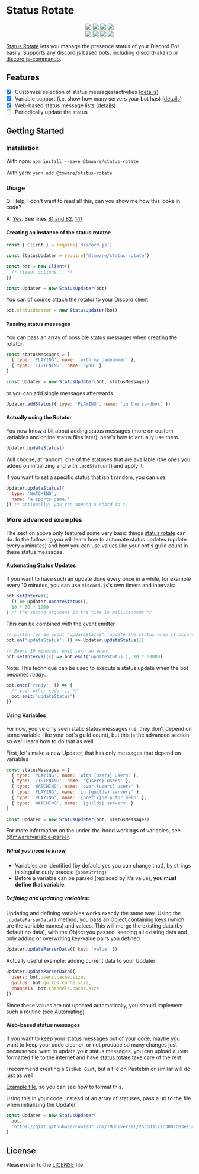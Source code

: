 # Status Rotate

<div>
  <p align="center">
    <a href="https://www.npmjs.com/package/@tmware/status-rotate">
      <img src="https://img.shields.io/npm/v/@tmware/status-rotate?style=flat" />
    </a>
    <a href="https://github.com/tmware/status-rotate/actions">
      <img src="https://github.com/tmware/status-rotate/workflows/Build/badge.svg" />
    </a>
    <a href="https://tmuniversal.eu/redirect/patreon">
      <img src="https://img.shields.io/badge/Patreon-support_me-fa6956.svg?style=flat&logo=patreon" />
    </a>
    <a href="https://www.npmjs.com/package/@tmware/status-rotate">
      <img src="https://img.shields.io/npm/dt/@tmware/status-rotate" />
    </a>
    <br />
    <a href="https://bundlephobia.com/result?p=@tmware/status-rotate">
      <img src="https://img.shields.io/bundlephobia/min/@tmware/status-rotate?label=packge%20size" />
    </a>
    <a href="https://github.com/tmware/status-rotate/issues">
      <img src="https://img.shields.io/github/issues/tmware/status-rotate.svg?style=flat">
    </a>
    <a href="https://github.com/tmware/status-rotate/graphs/contributors">
      <img src="https://img.shields.io/github/contributors/tmware/status-rotate.svg?style=flat">
    </a>
    <a href="https://github.com/tmware/status-rotate/blob/stable/LICENSE.md">
      <img src="https://img.shields.io/github/license/tmware/status-rotate.svg?style=flat">
    </a>
  </p>
</div>

[Status Rotate] lets you manage the presence status of your Discord Bot easily.
Supports any [discord.js] based bots, including [discord-akairo] or [discord.js-commando](https://www.npmjs.com/package/discord.js-commando).

## Features

- [x] Customize selection of status messages/activities ([details](#passing-status-messages))
- [x] Variable support (i.e. show how many servers your bot has) ([details](#using-variables))
- [x] Web-based status message lists ([details](#web-based-status-messages))
- [ ] Periodically update the status

## Getting Started

### Installation

With npm: `npm install --save @tmware/status-rotate`

With yarn: `yarn add @tmware/status-rotate`

### Usage

Q: Help, I don't want to read all this, can you show me how this looks in code?

A: [Yes](https://github.com/TMUniversal/Emoji-Stealer/blob/master/src/client/BotClient.ts). See lines [81 and 82](https://github.com/TMUniversal/Emoji-Stealer/blob/master/src/client/BotClient.ts#L81), [141](https://github.com/TMUniversal/Emoji-Stealer/blob/master/src/client/BotClient.ts#L141)

#### Creating an instance of the status rotator:

```js
const { Client } = require('discord.js')

const StatusUpdater = require('@tmware/status-rotate')

const bot = new Client({
  /* client options... */
})

const Updater = new StatusUpdater(bot)
```

You can of course attach the rotator to your Discord client

```js
bot.statusUpdater = new StatusUpdater(bot)
```

#### Passing status messages

You can pass an array of possible status messages when creating the rotator,

```js
const statusMessages = [
  { type: 'PLAYING', name: 'with my banhammer' },
  { type: 'LISTENING', name: 'you' }
]

const Updater = new StatusUpdater(bot, statusMessages)
```

or you can add single messages afterwards

```js
Updater.addStatus({ type: 'PLAYING', name: 'in the sandbox' })
```

#### Actually using the Rotator

You now know a bit about adding status messages (more on custom variables and online status files later), here's how to actually use them.

```js
Updater.updateStatus()
```

Will choose, at random, one of the statuses that are available (the ones you added on initializing and with `.addStatus()`) and apply it.

If you want to set a specific status that isn't random, you can use

```js
Updater.updateStatus({
  type: 'WATCHING',
  name: 'a sports game.'
}) /* optionally, you can append a shard id */
```

### More advanced examples

The section above only featured some very basic things [status rotate] can do. In the following you will learn how to automate status updates (update every `n` minutes) and how you can use values like your bot's guild count in these status messages.

#### Automating Status Updates

If you want to have such an update done every once in a while, for example every 10 minutes, you can use `discord.js`'s own timers and intervals:

```js
bot.setInterval(
  () => Updater.updateStatus(),
  10 * 60 * 1000
) /* the second argument is the time in milliseconds */
```

This can be combined with the event emitter

```js
// Listen for an event 'updateStatus', update the status when it occurs
bot.on('updateStatus', () => Updater.updateStatus())

// Every 10 minutes, emit such an event
bot.setInterval(() => bot.emit('updateStatus'), 10 * 60000)
```

Note: This technique can be used to execute a status update when the bot becomes _ready_.

```js
bot.once('ready', () => {
  /* your other code ... */
  bot.emit('updateStatus')
})
```

#### Using Variables

For now, you've only seen static status messages (i.e. they don't depend on some variable, like your bot's guild count), but this is the advanced section so we'll learn how to do that as well.

First, let's make a new Updater, that has only messages that depend on variables

```js
const statusMessages = [
  { type: 'PLAYING', name: 'with {users} users' },
  { type: 'LISTENING', name: '{users} users' },
  { type: 'WATCHING', name: 'over {users} users' },
  { type: 'PLAYING', name: 'in {guilds} servers' },
  { type: 'PLAYING', name: '{prefix}help for help' },
  { type: 'WATCHING', name: '{guilds} servers' }
]

const Updater = new StatusUpdater(bot, statusMessages)
```

For more information on the under-the-hood workings of variables, see [@tmware/variable-parser](https://www.npmjs.com/package/@tmware/variable-parser).

##### What you need to know

- Variables are identified (by default, yes you can change that), by strings in singular curly braces: `{someString}`
- Before a variable can be parsed (replaced by it's value), **you must define that variable**.

##### Defining and updating variables:

Updating and defining variables works exactly the same way. Using the `.updateParserData()` method, you pass an Object containing keys (which are the variable names) and values.
This will merge the existing data (by default no data), with the Object you passed, keeping all existing data and only adding or overwriting key-value pairs you defined.

```js
Updater.updateParserData({ key: 'value' })
```

Actually useful example: adding current data to your Updater

```js
Updater.updateParserData({
  users: bot.users.cache.size,
  guilds: bot.guilds.cache.size,
  channels: bot.channels.cache.size
})
```

Since these values are not updated automatically, you should implement such a routine (see Automating)

#### Web-based status messages

If you want to keep your status messages out of your code, maybe you want to keep your code cleaner, or not produce so many changes just because you want to update your status messages, you can upload a `JSON` formatted file to the internet and have [status rotate] take care of the rest.

I recommend creating a `GitHub Gist`, but a file on Pastebin or similar will do just as well.

[Example file](https://gist.githubusercontent.com/TMUniversal/253bd3172c3002be3e15e1152dd31bd4/raw/exampleFile.json), so you can see how to format this.

Using this in your code: instead of an array of statuses, pass a url to the file when initializing the Updater

```js
const Updater = new StatusUpdater(
  bot,
  'https://gist.githubusercontent.com/TMUniversal/253bd3172c3002be3e15e1152dd31bd4/raw/exampleFile.json'
)
```

## License

Please refer to the [LICENSE](LICENSE.md) file.

[status rotate]: https://github.com/TMWare/status-rotate
[discord.js]: https://www.npmjs.com/package/discord.js
[discord-akairo]: https://www.npmjs.com/package/discord-akairo
